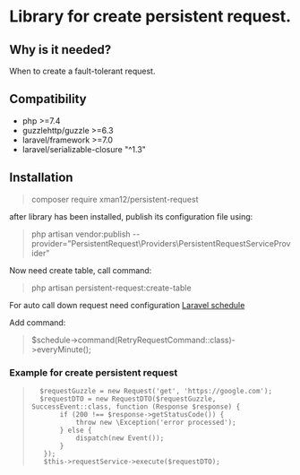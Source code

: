 # Library for create persistent request.
## Why is it needed?
When to create a fault-tolerant request. 


## Compatibility
- php >=7.4
- guzzlehttp/guzzle >=6.3
- laravel/framework >=7.0
- laravel/serializable-closure "^1.3"

## Installation

> composer require xman12/persistent-request

after library has been installed, publish its configuration file using:

> php artisan vendor:publish --provider="PersistentRequest\Providers\PersistentRequestServiceProvider"

Now need create table, call command:
> php artisan persistent-request:create-table

For auto call down request need configuration [Laravel schedule](https://laravel.com/docs/10.x/scheduling)

Add command:
> $schedule->command(RetryRequestCommand::class)->everyMinute();

### Example for create persistent request
>       $requestGuzzle = new Request('get', 'https://google.com');
>       $requestDTO = new RequestDTO($requestGuzzle,  SuccessEvent::class, function (Response $response) {
>            if (200 !== $response->getStatusCode()) {
>                throw new \Exception('error processed');
>            } else {
>                dispatch(new Event());
>            }
>        });
>        $this->requestService->execute($requestDTO);
> 

